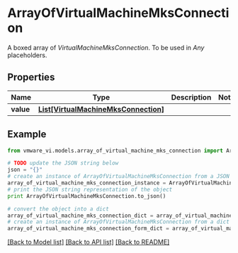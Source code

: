 # ArrayOfVirtualMachineMksConnection

A boxed array of *VirtualMachineMksConnection*. To be used in *Any* placeholders. 

## Properties
Name | Type | Description | Notes
------------ | ------------- | ------------- | -------------
**value** | [**List[VirtualMachineMksConnection]**](VirtualMachineMksConnection.md) |  | 

## Example

```python
from vmware_vi.models.array_of_virtual_machine_mks_connection import ArrayOfVirtualMachineMksConnection

# TODO update the JSON string below
json = "{}"
# create an instance of ArrayOfVirtualMachineMksConnection from a JSON string
array_of_virtual_machine_mks_connection_instance = ArrayOfVirtualMachineMksConnection.from_json(json)
# print the JSON string representation of the object
print ArrayOfVirtualMachineMksConnection.to_json()

# convert the object into a dict
array_of_virtual_machine_mks_connection_dict = array_of_virtual_machine_mks_connection_instance.to_dict()
# create an instance of ArrayOfVirtualMachineMksConnection from a dict
array_of_virtual_machine_mks_connection_form_dict = array_of_virtual_machine_mks_connection.from_dict(array_of_virtual_machine_mks_connection_dict)
```
[[Back to Model list]](../README.md#documentation-for-models) [[Back to API list]](../README.md#documentation-for-api-endpoints) [[Back to README]](../README.md)



